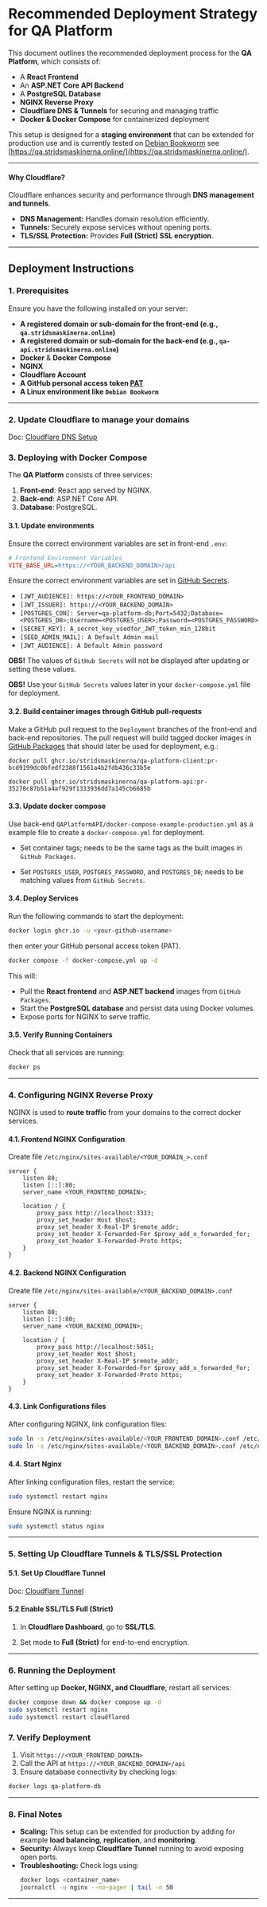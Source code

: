 # Recommended Deployment Strategy for QA Platform

This document outlines the recommended deployment process for the **QA Platform**, which consists of:
- A **React Frontend**
- An **ASP.NET Core API Backend**
- A **PostgreSQL Database**
- **NGINX Reverse Proxy**
- **Cloudflare DNS & Tunnels** for securing and managing traffic
- **Docker & Docker Compose** for containerized deployment

This setup is designed for a **staging environment** that can be extended for production use
and is currently tested on [Debian Bookworm](https://www.debian.org/releases/bookworm/) see [https://qa.stridsmaskinerna.online/](https://qa.stridsmaskinerna.online/).

---

#### **Why Cloudflare?**

Cloudflare enhances security and performance through **DNS management and tunnels**.

- **DNS Management:** Handles domain resolution efficiently.
- **Tunnels:** Securely expose services without opening ports.
- **TLS/SSL Protection:** Provides **Full (Strict) SSL encryption**.

---

## Deployment Instructions

### **1. Prerequisites**
Ensure you have the following installed on your server:
- **A registered domain or sub-domain for the front-end (e.g., `qa.stridsmaskinerna.online`)** 
- **A registered domain or sub-domain for the back-end (e.g., `qa-api.stridsmaskinerna.online`)** 
- **Docker** & **Docker Compose**
- **NGINX**
- **Cloudflare Account**
- **A GitHub personal access token [PAT](https://docs.github.com/en/authentication/keeping-your-account-and-data-secure/managing-your-personal-access-tokens)** 
- **A Linux environment like `Debian Bookworm`**

---

### **2. Update Cloudflare to manage your domains**

Doc: [Cloudflare DNS Setup](https://developers.cloudflare.com/dns/zone-setups/full-setup/setup/)

### **3. Deploying with Docker Compose**
The **QA Platform** consists of three services:
1. **Front-end**: React app served by NGINX.
2. **Back-end**: ASP.NET Core API.
3. **Database**: PostgreSQL.

#### **3.1. Update environments**

Ensure the correct environment variables are set in front-end `.env`:
```ini
# Frontend Environment Variables
VITE_BASE_URL=https://<YOUR_BACKEND_DOMAIN>/api
```

Ensure the correct environment variables are set in
[GitHub Secrets](https://github.com/stridsmaskinerna/QA-Platform-Backend/settings/secrets/actions).

- `[JWT_AUDIENCE]: https://<YOUR_FRONTEND_DOMAIN>`
- `[JWT_ISSUER]: https://<YOUR_BACKEND_DOMAIN>`
- `[POSTGRES_CON]: Server=qa-platform-db;Port=5432;Database=<POSTGRES_DB>;Username=<POSTGRES_USER>;Password=<POSTGRES_PASSWORD>`  
- `[SECRET_KEY]: A_secret_key_usedfor_JWT_token_min_128bit`
- `[SEED_ADMIN_MAIL]: A Default Admin mail`
- `[JWT_AUDIENCE]: A Default Admin password`

**OBS!** The values of `GitHub Secrets` will not be displayed after updating or setting these values.

**OBS!** Use your `GitHub Secrets` values later in your `docker-compose.yml` file for deployment.

#### **3.2. Build container images through GitHub pull-requests**

Make a GitHub pull request to the `Deployment` branches of the front-end and back-end repositories. The pull request will
build tagged docker images in [GitHub Packages](https://github.com/orgs/stridsmaskinerna/packages) that should
later be used for deployment, e.g.:

`docker pull ghcr.io/stridsmaskinerna/qa-platform-client:pr-bcd9199dc0bfedf2388f1561a4b2fdb436c33b5e`

`docker pull ghcr.io/stridsmaskinerna/qa-platform-api:pr-35270c87b51a4af929f1333936dd7a145cb6685b`

#### **3.3. Update docker compose**

Use back-end `QAPlatformAPI/docker-compose-example-production.yml` as a example file to create a `docker-compose.yml` for deployment.

- Set container tags; needs to be the same tags as the built images in `GitHub Packages`.

- Set `POSTGRES_USER`, `POSTGRES_PASSWORD`, and `POSTGRES_DB`; needs to be matching values from `GitHub Secrets`.

#### **3.4. Deploy Services**
Run the following commands to start the deployment:

```sh
docker login ghcr.io -u <your-github-username>
```

then enter your GitHub personal access token (PAT).

```sh
docker compose -f docker-compose.yml up -d
```

This will:
- Pull the **React frontend** and **ASP.NET backend** images from `GitHub Packages`.
- Start the **PostgreSQL database** and persist data using Docker volumes.
- Expose ports for NGINX to serve traffic.

#### **3.5. Verify Running Containers**
Check that all services are running:
```sh
docker ps
```

---

### **4. Configuring NGINX Reverse Proxy**
NGINX is used to **route traffic** from your domains to the correct docker services.


#### **4.1. Frontend NGINX Configuration**

Create file `/etc/nginx/sites-available/<YOUR_DOMAIN_>.conf`
```nginx
server {
    listen 80;
    listen [::]:80;
    server_name <YOUR_FRONTEND_DOMAIN>;

    location / {
        proxy_pass http://localhost:3333;
        proxy_set_header Host $host;
        proxy_set_header X-Real-IP $remote_addr;
        proxy_set_header X-Forwarded-For $proxy_add_x_forwarded_for;
        proxy_set_header X-Forwarded-Proto https;
    }
}
```

#### **4.2. Backend NGINX Configuration**

Create file `/etc/nginx/sites-available/<YOUR_BACKEND_DOMAIN>.conf`
```nginx
server {
    listen 80;
    listen [::]:80;
    server_name <YOUR_BACKEND_DOMAIN>;

    location / {
        proxy_pass http://localhost:5051;
        proxy_set_header Host $host;
        proxy_set_header X-Real-IP $remote_addr;
        proxy_set_header X-Forwarded-For $proxy_add_x_forwarded_for;
        proxy_set_header X-Forwarded-Proto https;
    }
}
```

#### **4.3. Link Configurations files**

After configuring NGINX, link configuration files:

```sh
sudo ln -s /etc/nginx/sites-available/<YOUR_FRONTEND_DOMAIN>.conf /etc/nginx/sites-enabled/<YOUR_FRONTEND_DOMAIN>.conf
sudo ln -s /etc/nginx/sites-available/<YOUR_BACKEND_DOMAIN>.conf /etc/nginx/sites-enabled/<YOUR_BACKEND_DOMAIN>.conf
```


#### **4.4. Start Nginx**

After linking configuration files, restart the service:
```sh
sudo systemctl restart nginx
```

Ensure NGINX is running:
```sh
sudo systemctl status nginx
```

---

### **5. Setting Up Cloudflare Tunnels & TLS/SSL Protection**

#### **5.1. Set Up Cloudflare Tunnel**

Doc: [Cloudflare Tunnel](https://developers.cloudflare.com/cloudflare-one/connections/connect-networks/)

#### **5.2 Enable SSL/TLS Full (Strict)**

1. In **Cloudflare Dashboard**, go to **SSL/TLS**.

2. Set mode to **Full (Strict)** for end-to-end encryption.

---

### **6. Running the Deployment**
After setting up **Docker, NGINX, and Cloudflare**, restart all services:
```sh
docker compose down && docker compose up -d
sudo systemctl restart nginx
sudo systemctl restart cloudflared
```

### **7. Verify Deployment**
1. Visit `https://<YOUR_FRONTEND_DOMAIN>`
2. Call the API at `https://<YOUR_BACKEND_DOMAIN>/api`
3. Ensure database connectivity by checking logs:
```sh
docker logs qa-platform-db
```

---

### **8. Final Notes**
- **Scaling:** This setup can be extended for production by adding for example **load balancing**, **replication**, and **monitoring**.
- **Security:** Always keep **Cloudflare Tunnel** running to avoid exposing open ports.
- **Troubleshooting:** Check logs using:
  ```sh
  docker logs <container_name>
  journalctl -u nginx --no-pager | tail -n 50
  ```

---

